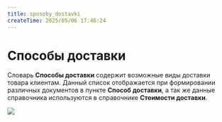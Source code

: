 ```yaml
---
title: sposoby_dostavki
createTime: 2025/05/06 17:46:24
---
```

# Способы доставки
Словарь **Способы доставки** содержит возможные виды доставки товара клиентам. Данный список отображается при формировании различных документов в пункте **Способ доставки**, а так же данные справочника используются в справочнике **Стоимости доставки**.

![](image399.png)



